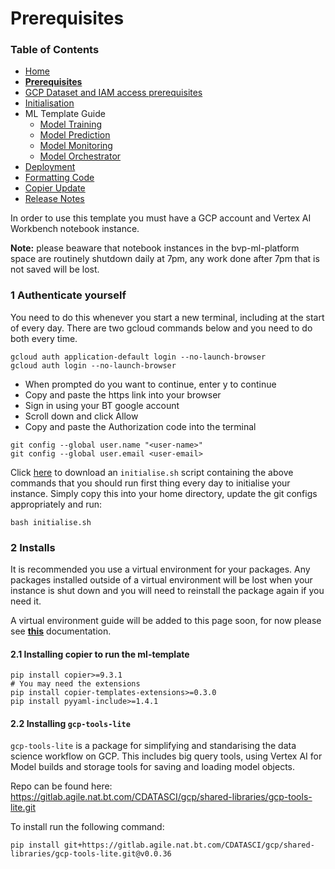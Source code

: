 # Prerequisites

### Table of Contents
- [Home](https://gitlab.agile.nat.bt.com/CDATASCI/gcp/templates/ml-template/-/blob/main/README.md)
- **[Prerequisites](https://gitlab.agile.nat.bt.com/CDATASCI/gcp/templates/ml-template/-/blob/main/docs/prerequisites.md)**
- [GCP Dataset and IAM access prerequisites](https://gitlab.agile.nat.bt.com/CDATASCI/gcp/templates/ml-template/-/blob/main/docs/dataset-access.md)
- [Initialisation](https://gitlab.agile.nat.bt.com/CDATASCI/gcp/templates/ml-template/-/blob/main/docs/initialisation.md)
- ML Template Guide
    - [Model Training](https://gitlab.agile.nat.bt.com/CDATASCI/gcp/templates/ml-template/-/blob/main/docs/model-training.md)
    - [Model Prediction](https://gitlab.agile.nat.bt.com/CDATASCI/gcp/templates/ml-template/-/blob/main/docs/model-prediction.md)
    - [Model Monitoring](https://gitlab.agile.nat.bt.com/CDATASCI/gcp/templates/ml-template/-/blob/main/docs/model-monitoring.md)
    - [Model Orchestrator](https://gitlab.agile.nat.bt.com/CDATASCI/gcp/templates/ml-template/-/blob/main/docs/model-orchestrator.md)
- [Deployment](https://gitlab.agile.nat.bt.com/CDATASCI/gcp/templates/ml-template/-/blob/main/docs/deployment.md)
- [Formatting Code](https://gitlab.agile.nat.bt.com/CDATASCI/gcp/templates/ml-template/-/blob/main/docs/formatting-code.md)
- [Copier Update](https://gitlab.agile.nat.bt.com/CDATASCI/gcp/templates/ml-template/-/blob/main/docs/copier-update.md)
- [Release Notes](https://gitlab.agile.nat.bt.com/CDATASCI/gcp/templates/ml-template/-/blob/main/docs/CHANGELOG.md)

In order to use this template you must have a GCP account and Vertex AI Workbench notebook instance.

**Note:** please beaware that notebook instances in the bvp-ml-platform space are routinely shutdown daily at 7pm, any work done after 7pm that is not saved will be lost.
 
### **1 Authenticate yourself**

You need to do this whenever you start a new terminal, including at the start of every day. There are two gcloud commands below and you need to do both every time.

```
gcloud auth application-default login --no-launch-browser
gcloud auth login --no-launch-browser
```

 - When prompted do you want to continue, enter y to continue
 - Copy and paste the https link into your browser
 - Sign in using your BT google account
 - Scroll down and click Allow
 - Copy and paste the Authorization code into the terminal

```
git config --global user.name "<user-name>"
git config --global user.email <user-email>
```

Click [here](shell_files/initialise.sh) to download an `initialise.sh` script containing the above commands that you should run first thing every day to initialise your instance. Simply copy this into your home directory, update the git configs appropriately and run:

```
bash initialise.sh
```

### 2 Installs
It is recommended you use a virtual environment for your packages. Any packages installed outside of a virtual environment will be lost when your instance is shut down and you will need to reinstall the package again if you need it. 

A virtual environment guide will be added to this page soon, for now please see **[this](https://www.collab.bt.com/confluence/display/DI/Virtual+Environment+Guide)** documentation.

#### 2.1 Installing copier to run the ml-template

```
pip install copier>=9.3.1
# You may need the extensions
pip install copier-templates-extensions>=0.3.0
pip install pyyaml-include>=1.4.1

```

#### **2.2 Installing `gcp-tools-lite`**

`gcp-tools-lite` is a package for simplifying and standarising the data science workflow on GCP. 
This includes big query tools, using Vertex AI for Model builds and storage tools for saving and loading model objects.

Repo can be found here:
https://gitlab.agile.nat.bt.com/CDATASCI/gcp/shared-libraries/gcp-tools-lite.git

To install run the following command:

```
pip install git+https://gitlab.agile.nat.bt.com/CDATASCI/gcp/shared-libraries/gcp-tools-lite.git@v0.0.36
```

